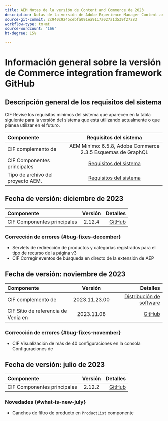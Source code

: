 ```yaml
---
title: AEM Notas de la versión de Content and Commerce de 2023
description: Notas de la versión de Adobe Experience Manager Content and Commerce de 2023.
source-git-commit: 2c940c9245cebfa091ea9117a027a1d539f27283
workflow-type: tm+mt
source-wordcount: '166'
ht-degree: 15%

---
```


# Información general sobre la versión de Commerce integration framework GitHub

## Descripción general de los requisitos del sistema

CIF Revise los requisitos mínimos del sistema que aparecen en la tabla siguiente para la versión del sistema que está utilizando actualmente o que planea utilizar en el futuro.

| Componente | Requisitos del sistema |
|:-------|:-----------------------------------------------------------------------------------------------:|
| CIF complemento de | AEM Mínimo: 6.5.8, Adobe Commerce 2.3.5 Esquemas de GraphQL |
| CIF Componentes principales | [Requisitos del sistema](https://github.com/adobe/aem-core-cif-components/blob/master/VERSIONS.md) |
| Tipo de archivo del proyecto AEM. | [Requisitos del sistema](https://github.com/adobe/aem-project-archetype/blob/master/VERSIONS.md) |

## Fecha de versión: diciembre de 2023

| Componente | Versión | Detalles |
|:-------|:-------:|-----------------------------------------------------------------------------------------------------------:|
| CIF Componentes principales | 2.12.4 | [GitHub](https://github.com/adobe/aem-core-cif-components/releases/tag/core-cif-components-reactor-2.12.4) |

### Corrección de errores {#bug-fixes-december}

* Servlets de redirección de productos y categorías registrados para el tipo de recurso de la página v3
* CIF Corregir eventos de búsqueda en directo de la extensión de AEP

## Fecha de versión: noviembre de 2023

| Componente | Versión | Detalles |
|:-------|:-------------:|----------------------------------------------------------------------------------------------------------------------------------------------------------------------------------------------------------------------------------------------------:|
| CIF complemento de | 2023.11.23.00 | [Distribución de software](https://experience.adobe.com/#/downloads/content/software-distribution/en/aem.html?package=%2Fcontent%2Fsoftware-distribution%2Fen%2Fdetails.html%2Fcontent%2Fdam%2Faem%2Fpublic%2Faem-commerce-addon-65-2023.11.23.00.zip) |
| CIF Sitio de referencia de Venia en | 2023.11.08 | [GitHub](https://github.com/adobe/aem-cif-guides-venia/releases/tag/venia-2023.11.08) |

### Corrección de errores {#bug-fixes-november}

* CIF Visualización de más de 40 configuraciones en la consola Configuraciones de

## Fecha de versión: julio de 2023

| Componente | Versión | Detalles |
|:-------|:-------:|--------------------------------------------------------------------------------------------------------------:|
| CIF Componentes principales | 2.12.2 | [GitHub](https://github.com/adobe/aem-core-cif-components/releases/tag/core-cif-components-reactor-2.12.2) |

### Novedades {#what-is-new-july}

* Ganchos de filtro de producto en `ProductList` componente

